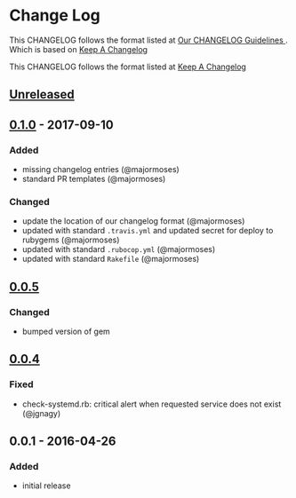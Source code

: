 # Change Log
This CHANGELOG follows the format listed at [Our CHANGELOG Guidelines ](https://github.com/sensu-plugins/community/blob/master/HOW_WE_CHANGELOG.md).
Which is based on [Keep A Changelog](http://keepachangelog.com/)

This CHANGELOG follows the format listed at [Keep A Changelog](http://keepachangelog.com/)

## [Unreleased]

## [0.1.0] - 2017-09-10
### Added
- missing changelog entries (@majormoses)
- standard PR templates (@majormoses)

### Changed
- update the location of our changelog format (@majormoses)
- updated with standard `.travis.yml` and updated secret for deploy to rubygems (@majormoses)
- updated with standard `.rubocop.yml` (@majormoses)
- updated with standard `Rakefile` (@majormoses)


## [0.0.5]
### Changed
- bumped version of gem

## [0.0.4]
### Fixed
- check-systemd.rb: critical alert when requested service does not exist (@jgnagy)


## 0.0.1 - 2016-04-26
### Added
- initial release

[Unreleased]: https://github.com/sensu-plugins/sensu-plugins-systemd/compare/0.1.0...HEAD
[0.1.0]:https://github.com/sensu-plugins/sensu-plugins-systemd/compare/v0.0.5...0.1.0
[0.0.5]: https://github.com/sensu-plugins/sensu-plugins-systemd/compare/v0.0.4...v0.0.5
[0.0.4]: https://github.com/sensu-plugins/sensu-plugins-systemd/compare/v0.0.3...v0.0.4
